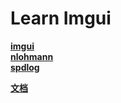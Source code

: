 # Learn Imgui
[**imgui**](https://github.com/ocornut/imgui)   
[**nlohmann**](https://github.com/nlohmann/json)   
[**spdlog**](https://github.com/gabime/spdlog)

[**文档**](./doc/document.md)
